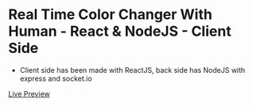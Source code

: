 # Real Time Color Changer With Human - React & NodeJS - Client Side
- Client side has been made with ReactJS, back side has NodeJS with express and socket.io

[Live Preview](https://colorados.netlify.app)
